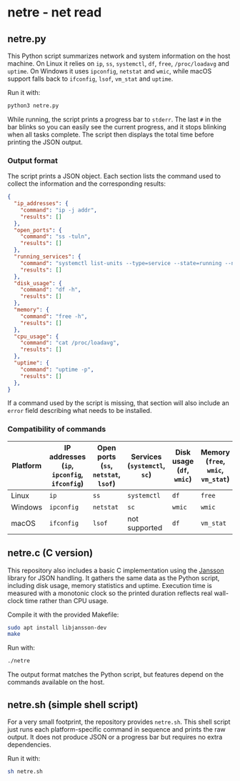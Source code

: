 # netre - net read

## netre.py

This Python script summarizes network and system information on the host machine. On Linux it relies on `ip`, `ss`, `systemctl`, `df`, `free`, `/proc/loadavg` and `uptime`. On Windows it uses `ipconfig`, `netstat` and `wmic`, while macOS support falls back to `ifconfig`, `lsof`, `vm_stat` and `uptime`.


Run it with:

```bash
python3 netre.py
```

While running, the script prints a progress bar to `stderr`. The last
`#` in the bar blinks so you can easily see the current progress, and it
stops blinking when all tasks complete. The script then displays the
total time before printing the JSON output.

### Output format

The script prints a JSON object. Each section lists the command used to
collect the information and the corresponding results:

```json
{
  "ip_addresses": {
    "command": "ip -j addr",
    "results": []
  },
  "open_ports": {
    "command": "ss -tuln",
    "results": []
  },
  "running_services": {
    "command": "systemctl list-units --type=service --state=running --no-pager --no-legend",
    "results": []
  },
  "disk_usage": {
    "command": "df -h",
    "results": []
  },
  "memory": {
    "command": "free -h",
    "results": []
  },
  "cpu_usage": {
    "command": "cat /proc/loadavg",
    "results": []
  },
  "uptime": {
    "command": "uptime -p",
    "results": []
  },
}
```

If a command used by the script is missing, that section will also include an
`error` field describing what needs to be installed.


### Compatibility of commands

| Platform | IP addresses (`ip`, `ipconfig`, `ifconfig`) | Open ports (`ss`, `netstat`, `lsof`) | Services (`systemctl`, `sc`) | Disk usage (`df`, `wmic`) | Memory (`free`, `wmic`, `vm_stat`) | CPU usage (`/proc/loadavg`, `uptime`, `wmic`) | Uptime (`uptime`, `wmic`) |
|----------|--------------|------------|----------|-------------------|-------------------|-------------------------------|--------------------|
| Linux    | `ip`         | `ss`       | `systemctl` | `df` | `free` | `/proc/loadavg` | `uptime` |
| Windows  | `ipconfig`   | `netstat`  | `sc` | `wmic` | `wmic` | `wmic` | `wmic` |
| macOS    | `ifconfig`   | `lsof`     | not supported | `df` | `vm_stat` | `uptime` | `uptime` |

## netre.c (C version)
This repository also includes a basic C implementation using the [Jansson](https://digip.org/jansson/) library for JSON handling.
It gathers the same data as the Python script, including disk usage, memory statistics and uptime.
Execution time is measured with a monotonic clock so the printed duration reflects
real wall-clock time rather than CPU usage.

Compile it with the provided Makefile:

```bash
sudo apt install libjansson-dev
make
```

Run with:

```bash
./netre
```

The output format matches the Python script, but features depend on the commands available on the host.

## netre.sh (simple shell script)

For a very small footprint, the repository provides `netre.sh`. This shell
script just runs each platform-specific command in sequence and prints the raw
output. It does not produce JSON or a progress bar but requires no extra
dependencies.

Run it with:

```bash
sh netre.sh
```

